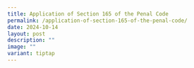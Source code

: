 ```yaml
---
title: Application of Section 165 of the Penal Code
permalink: /application-of-section-165-of-the-penal-code/
date: 2024-10-14
layout: post
description: ""
image: ""
variant: tiptap
---
```

